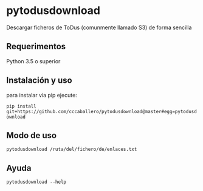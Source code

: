 # pytodusdownload

Descargar ficheros de ToDus (comunmente llamado S3) de forma sencilla

## Requerimentos

Python 3.5 o superior

## Instalación y uso

para instalar via pip ejecute:

`pip install git+https://github.com/cccaballero/pytodusdownload@master#egg=pytodusdownload`


## Modo de uso

```shell
pytodusdownload /ruta/del/fichero/de/enlaces.txt
```

## Ayuda

```shell
pytodusdownload --help
```
